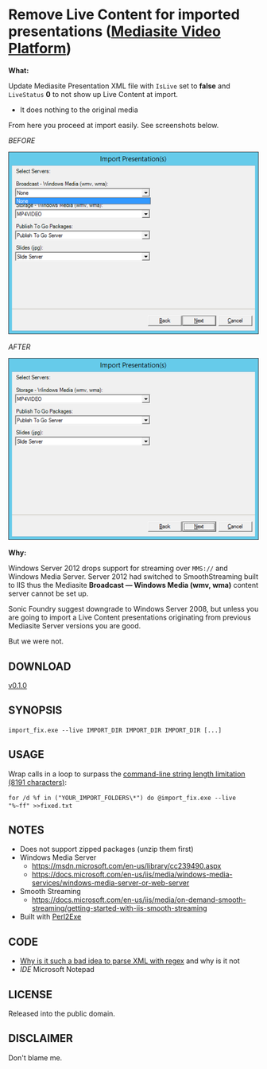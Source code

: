 # Remove Live Content for imported presentations ([Mediasite Video Platform](http://www.sonicfoundry.com/mediasite/))

**What:**

Update Mediasite Presentation XML file with `IsLive` set to **false** and `LiveStatus` **0** to not show up Live Content at import.

* It does nothing to the original media

From here you proceed at import easily. See screenshots below.

_BEFORE_

![BEFORE the fix](BEFORE.png)

_AFTER_

![AFTER the fix](AFTER.png)

**Why:**

Windows Server 2012 drops support for streaming over `MMS://` and Windows Media Server.
Server 2012 had switched to SmoothStreaming built to IIS thus the Mediasite **Broadcast — Windows Media (wmv, wma)**
content server cannot be set up.

Sonic Foundry suggest downgrade to Windows Server 2008, but unless you are going to import
a Live Content presentations originating from previous Mediasite Server versions you are good.

But we were not.

## DOWNLOAD

[v0.1.0](https://github.com/paveljurca/import_fix/releases/tag/v0.1.0)

## SYNOPSIS

`import_fix.exe --live IMPORT_DIR IMPORT_DIR IMPORT_DIR [...]`

## USAGE

Wrap calls in a loop to surpass the [command-line string length limitation (8191 characters)](https://support.microsoft.com/en-us/help/830473/command-prompt-cmd--exe-command-line-string-limitation):

    for /d %f in ("YOUR_IMPORT_FOLDERS\*") do @import_fix.exe --live "%~ff" >>fixed.txt

## NOTES

* Does not support zipped packages (unzip them first)
* Windows Media Server
   * https://msdn.microsoft.com/en-us/library/cc239490.aspx
   * https://docs.microsoft.com/en-us/iis/media/windows-media-services/windows-media-server-or-web-server
* Smooth Streaming
   * https://docs.microsoft.com/en-us/iis/media/on-demand-smooth-streaming/getting-started-with-iis-smooth-streaming
* Built with [Perl2Exe](http://www.indigostar.com/perl2exe.php)

## CODE

* [Why is it such a bad idea to parse XML with regex](https://stackoverflow.com/questions/8577060/why-is-it-such-a-bad-idea-to-parse-xml-with-regex) and why is it not
* _IDE_ Microsoft Notepad

## LICENSE

Released into the public domain.

## DISCLAIMER

Don't blame me.
